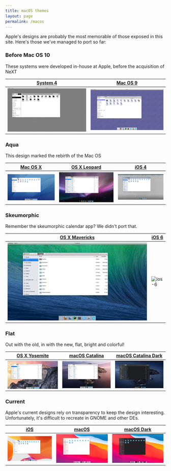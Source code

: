 ```yaml
---
title: macOS themes
layout: page
permalink: /macos
---
```


Apple's designs are probably the most memorable of those exposed in this site. Here's those we've managed to port so far:

### Before Mac OS 10
These systems were developed in-house at Apple, before the acquisition of NeXT

| [System 4](https://github.com/B00merang-Project/System-4) | [Mac OS 9](https://github.com/B00merang-Project/Mac-OS-9) |
| --- | --- |
| ![system-4](resources/screenshots/system-4/system-software-4_1.png) | ![macos-9](resources/screenshots/macos-9/sonata_1.png) |

### Aqua
This design marked the rebirth of the Mac OS

| [Mac OS X](https://github.com/B00merang-Project/Mac-OS-X-Cheetah) | [OS X Leopard](https://github.com/B00merang-Project/OS-X-Leopard) | [iOS 4](https://github.com/B00merang-Project/iOS-4) |
| --- | --- | --- |
| ![macos-x-cheetah](resources/screenshots/macos-10/kodiak_1.png) | ![os-x-leopard](resources/screenshots/os-x-10.5/chablis_1.png) | ![ios-4](resources/screenshots/ios-4/apex_1.png) |

### Skeumorphic
Remember the skeumorphic calendar app? We didn't port that.

| [OS X Mavericks](https://github.com/B00merang-Project/OS-X-Mavericks) | [iOS 6](https://github.com/B00merang-Project/iOS-6) |
| --- | --- |
| ![os-x-mavericks](resources/screenshots/os-x-10.9/cabernet_1.png) | ![ios-6](resources/screenshots/ios-6/sundance_1.png) |

### Flat
Out with the old, in with the new, flat, bright and colorful!

| [OS X Yosemite](https://github.com/B00merang-Project/OS-X-Yosemite) | [macOS Catalina](https://github.com/B00merang-Project/macOS-Catalina) | [macOS Catalina Dark](https://github.com/B00merang-Project/macOS-Catalina-Dark) |
| --- | --- | --- |
| ![os-x-yosemite](resources/screenshots/os-x-10.10/syrah_1.png) | ![macos-catalina](resources/screenshots/macos-10.15/jazz_1.png) | ![macos-catalina-dark](resources/screenshots/macos-10.15/jazz-dark_1.png) |

### Current
Apple's current designs rely on transparency to keep the design interesting. Unfortunately, it's difficult to recreate in GNOME and other DEs.

| [iOS](https://github.com/B00merang-Project/iOS) | [macOS](https://github.com/B00merang-Project/macOS) | [macOS Dark](https://github.com/B00merang-Project/macOS-Dark) |
| --- | --- | --- |
| ![ios](resources/screenshots/ios/sydney_1.png) | ![macos](resources/screenshots/macos/rome_1.png) | ![macos-dark](resources/screenshots/macos/rome-dark_1.png) |
